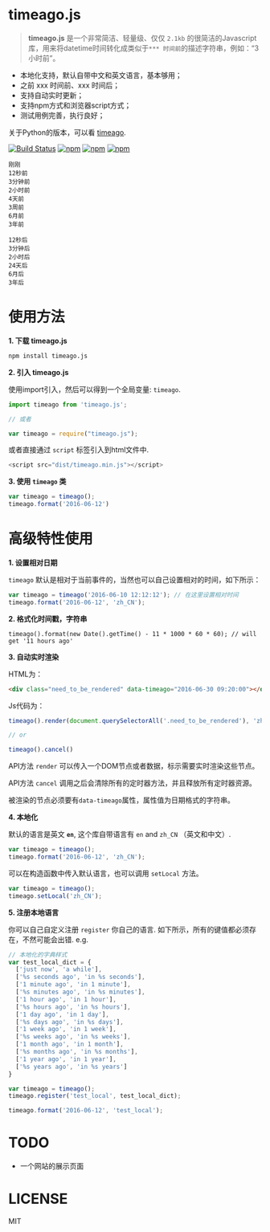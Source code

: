 # timeago.js

> **timeago.js** 是一个非常简洁、轻量级、仅仅 `2.1kb` 的很简洁的Javascript库，用来将datetime时间转化成类似于`*** 时间前`的描述字符串，例如：“3小时前”。 

 - 本地化支持，默认自带中文和英文语言，基本够用；
 - 之前 xxx 时间前、xxx 时间后；
 - 支持自动实时更新；
 - 支持npm方式和浏览器script方式；
 - 测试用例完善，执行良好；

关于Python的版本，可以看 [timeago](https://github.com/hustcc/timeago).

[![Build Status](https://travis-ci.org/hustcc/timeago.js.svg?branch=master)](https://travis-ci.org/hustcc/timeago.js) [![npm](https://img.shields.io/npm/v/timeago.js.svg?style=flat-square)](https://www.npmjs.com/package/timeago.js) [![npm](https://img.shields.io/npm/dt/timeago.js.svg?style=flat-square)](https://www.npmjs.com/package/timeago.js) [![npm](https://img.shields.io/npm/l/timeago.js.svg?style=flat-square)](https://www.npmjs.com/package/timeago.js)

```
刚刚
12秒前
3分钟前
2小时前
4天前
3周前
6月前
3年前

12秒后
3分钟后
2小时后
24天后
6月后
3年后
```


# 使用方法

**1. 下载 timeago.js**

```sh
npm install timeago.js
```

**2. 引入 timeago.js**


使用import引入，然后可以得到一个全局变量: `timeago`.

```js
import timeago from 'timeago.js';

// 或者

var timeago = require("timeago.js");
```

或者直接通过 `script` 标签引入到html文件中.

```js
<script src="dist/timeago.min.js"></script>
```

**3. 使用 `timeago` 类**

```js
var timeago = timeago();
timeago.format('2016-06-12')
```


# 高级特性使用

**1. 设置相对日期**

`timeago` 默认是相对于当前事件的，当然也可以自己设置相对的时间，如下所示：

```js
var timeago = timeago('2016-06-10 12:12:12'); // 在这里设置相对时间
timeago.format('2016-06-12', 'zh_CN');
```

**2. 格式化时间戳，字符串**

```
timeago().format(new Date().getTime() - 11 * 1000 * 60 * 60); // will get '11 hours ago'
```

**3. 自动实时渲染**

HTML为：
```html
<div class="need_to_be_rendered" data-timeago="2016-06-30 09:20:00"></div>
```
Js代码为：
```js
timeago().render(document.querySelectorAll('.need_to_be_rendered'), 'zh_CN');

// or

timeago().cancel()
```

API方法 `render` 可以传入一个DOM节点或者数据，标示需要实时渲染这些节点。

API方法 `cancel` 调用之后会清除所有的定时器方法，并且释放所有定时器资源。

被渲染的节点必须要有`data-timeago`属性，属性值为日期格式的字符串。

**4. 本地化**

默认的语言是英文 **`en`**, 这个库自带语言有 `en` and `zh_CN` （英文和中文）. 

```js
var timeago = timeago();
timeago.format('2016-06-12', 'zh_CN');
```

可以在构造函数中传入默认语言，也可以调用 `setLocal` 方法。

```js
var timeago = timeago();
timeago.setLocal('zh_CN');
```

**5. 注册本地语言**

你可以自己自定义注册 `register` 你自己的语言. 如下所示，所有的键值都必须存在，不然可能会出错. e.g.

```js
// 本地化的字典样式
var test_local_dict = {
  ['just now', 'a while'], 
  ['%s seconds ago', 'in %s seconds'],
  ['1 minute ago', 'in 1 minute'], 
  ['%s minutes ago', 'in %s minutes'], 
  ['1 hour ago', 'in 1 hour'], 
  ['%s hours ago', 'in %s hours'], 
  ['1 day ago', 'in 1 day'], 
  ['%s days ago', 'in %s days'], 
  ['1 week ago', 'in 1 week'], 
  ['%s weeks ago', 'in %s weeks'], 
  ['1 month ago', 'in 1 month'], 
  ['%s months ago', 'in %s months'], 
  ['1 year ago', 'in 1 year'], 
  ['%s years ago', 'in %s years']
}

var timeago = timeago();
timeago.register('test_local', test_local_dict);

timeago.format('2016-06-12', 'test_local');
```


# TODO

 - 一个网站的展示页面


# LICENSE

MIT